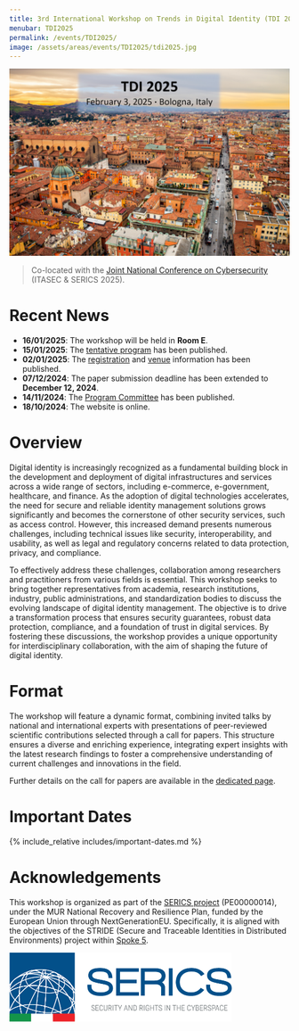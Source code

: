 ```yaml
---
title: 3rd International Workshop on Trends in Digital Identity (TDI 2025)
menubar: TDI2025
permalink: /events/TDI2025/
image: /assets/areas/events/TDI2025/tdi2025.jpg
---
```


<img class="image-centered" src="/assets/areas/events/TDI2025/tdi2025.jpg" />

<blockquote>
<p>Co-located with the <a href="https://itasec.it/">Joint National Conference on Cybersecurity</a> (ITASEC & SERICS 2025).</p>
</blockquote>

# Recent News
- **16/01/2025**: The workshop will be held in **Room E**.
- **15/01/2025**: The [tentative program](program) has been published.
- **02/01/2025**: The [registration](registration) and [venue](venue) information has been published.
- **07/12/2024**: The paper submission deadline has been extended to **December 12, 2024**.
- **14/11/2024**: The [Program Committee](committees) has been published.
- **18/10/2024**: The website is online.

# Overview
Digital identity is increasingly recognized as a fundamental building block in the development and deployment of digital infrastructures and services across a wide range of sectors, including e-commerce, e-government, healthcare, and finance. As the adoption of digital technologies accelerates, the need for secure and reliable identity management solutions grows significantly and becomes the cornerstone of other security services, such as access control. However, this increased demand presents numerous challenges, including technical issues like security, interoperability, and usability, as well as legal and regulatory concerns related to data protection, privacy, and compliance.

To effectively address these challenges, collaboration among researchers and practitioners from various fields is essential. This workshop seeks to bring together representatives from academia, research institutions, industry, public administrations, and standardization bodies to discuss the evolving landscape of digital identity management. The objective is to drive a transformation process that ensures security guarantees, robust data protection, compliance, and a foundation of trust in digital services. By fostering these discussions, the workshop provides a unique opportunity for interdisciplinary collaboration, with the aim of shaping the future of digital identity.

# Format
The workshop will feature a dynamic format, combining invited talks by national and international experts with presentations of peer-reviewed scientific contributions selected through a call for papers. This structure ensures a diverse and enriching experience, integrating expert insights with the latest research findings to foster a comprehensive understanding of current challenges and innovations in the field.

Further details on the call for papers are available in the [dedicated page](call-for-papers).

# Important Dates
{% include_relative includes/important-dates.md %}

# Acknowledgements
This workshop is organized as part of the [SERICS project](https://serics.eu/) (PE00000014), under the MUR National Recovery and Resilience Plan, funded by the European Union through NextGenerationEU. Specifically, it is aligned with the objectives of the STRIDE (Secure and Traceable Identities in Distributed Environments) project within [Spoke 5](https://serics.eu/services/spoke-5-crittografia-sicurezza-sistemi-distribuiti/).

<a href="https://serics.eu/">
  <img class="image-centered" width="400px" src="/assets/images/logos/SERICS.png" />
</a>